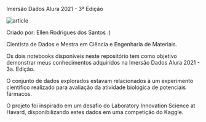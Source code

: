 Imersão Dados Alura 2021 - 3ª Edição 

![article](https://user-images.githubusercontent.com/85702310/121576790-246e8b80-c9ff-11eb-8ec9-fe35346eb494.jpg)

Criado por: Ellen Rodrigues dos Santos   :)

Cientista de Dados e Mestra em Ciência e Engenharia de Materiais. 



Os dois notebooks disponíveis neste repositório tem como objetivo demonstrar meus conhecimentos adquiridos na Imersão Dados Alura 2021 - 3a. Edição. 

O conjunto de dados explorados estavam relacionados à um experimento científico realizado para avaliação da atividade biológica de potenciais fármacos. 

O projeto foi inspirado em um desafio do Laboratory Innovation Science at Havard, disponibilizando estes dados em uma competição do Kaggle. 
